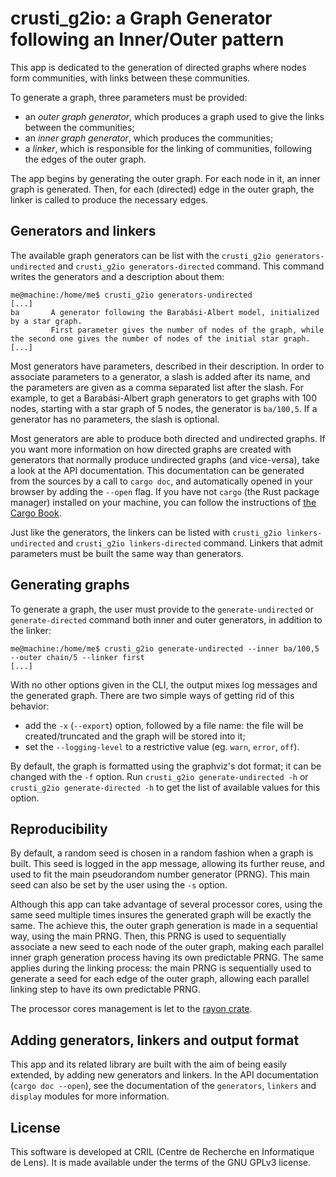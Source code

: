# crusti_g2io: a Graph Generator following an Inner/Outer pattern

This app is dedicated to the generation of directed graphs where nodes form communities, with links between these communities.

To generate a graph, three parameters must be provided:
  - an _outer graph generator_, which produces a graph used to give the links between the communities;
  - an _inner graph generator_, which produces the communities;
  - a _linker_, which is responsible for the linking of communities, following the edges of the outer graph.

The app begins by generating the outer graph.
For each node in it, an inner graph is generated.
Then, for each (directed) edge in the outer graph, the linker is called to produce the necessary edges.

## Generators and linkers

The available graph generators can be list with the `crusti_g2io generators-undirected` and `crusti_g2io generators-directed` command.
This command writes the generators and a description about them:

```text
me@machine:/home/me$ crusti_g2io generators-undirected
[...]
ba       A generator following the Barabási-Albert model, initialized by a star graph.
         First parameter gives the number of nodes of the graph, while the second one gives the number of nodes of the initial star graph.
[...]
```

Most generators have parameters, described in their description.
In order to associate parameters to a generator, a slash is added after its name, and the parameters are given as a comma separated list after the slash.
For example, to get a Barabási-Albert graph generators to get graphs with 100 nodes, starting with a star graph of 5 nodes, the generator is `ba/100,5`.
If a generator has no parameters, the slash is optional.

Most generators are able to produce both directed and undirected graphs.
If you want more information on how directed graphs are created with generators that normally produce undirected graphs (and vice-versa), take a look at the API documentation.
This documentation can be generated from the sources by a call to `cargo doc`, and automatically opened in your browser by adding the `--open` flag.
If you have not `cargo` (the Rust package manager) installed on your machine, you can follow the instructions of [the Cargo Book](https://doc.rust-lang.org/cargo/getting-started/installation.html).

Just like the generators, the linkers can be listed with `crusti_g2io linkers-undirected` and `crusti_g2io linkers-directed` command.
Linkers that admit parameters must be built the same way than generators.

## Generating graphs

To generate a graph, the user must provide to the `generate-undirected` or `generate-directed` command both inner and outer generators, in addition to the linker:

```text
me@machine:/home/me$ crusti_g2io generate-undirected --inner ba/100,5 --outer chain/5 --linker first
[...]
```

With no other options given in the CLI, the output mixes log messages and the generated graph.
There are two simple ways of getting rid of this behavior:

* add the `-x` (`--export`) option, followed by a file name: the file will be created/truncated and the graph will be stored into it;
* set the `--logging-level` to a restrictive value (eg. `warn`, `error`, `off`).

By default, the graph is formatted using the graphviz's dot format; it can be changed with the `-f` option.
Run `crusti_g2io generate-undirected -h` or `crusti_g2io generate-directed -h` to get the list of available values for this option.

## Reproducibility

By default, a random seed is chosen in a random fashion when a graph is built.
This seed is logged in the app message, allowing its further reuse, and used to fit the main pseudorandom number generator (PRNG). This main seed can also be set by the user using the `-s` option.

Although this app can take advantage of several processor cores, using the same seed multiple times insures the generated graph will be exactly the same. The achieve this, the outer graph generation is made in a sequential way, using the main PRNG. Then, this PRNG is used to sequentially associate a new seed to each node of the outer graph, making each parallel inner graph generation process having its own predictable PRNG. The same applies during the linking process: the main PRNG is sequentially used to generate a seed for each edge of the outer graph, allowing each parallel linking step to have its own predictable PRNG.

The processor cores management is let to the [rayon crate](https://crates.io/crates/rayon).

## Adding generators, linkers and output format

This app and its related library are built with the aim of being easily extended, by adding new generators and linkers. In the API documentation (`cargo doc --open`), see the documentation of the `generators`, `linkers` and `display` modules for more information.

## License

This software is developed at CRIL (Centre de Recherche en Informatique de Lens).
It is made available under the terms of the GNU GPLv3 license.
